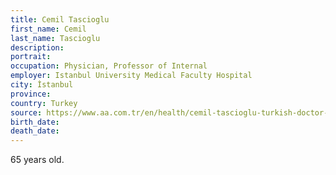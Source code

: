 ```yaml
---
title: Cemil Tascioglu
first_name: Cemil
last_name: Tascioglu
description: 
portrait: 
occupation: Physician, Professor of Internal
employer: Istanbul University Medical Faculty Hospital
city: İstanbul
province: 
country: Turkey
source: https://www.aa.com.tr/en/health/cemil-tascioglu-turkish-doctor-claimed-by-covid-19/1789552
birth_date: 
death_date: 
---
```


65 years old.